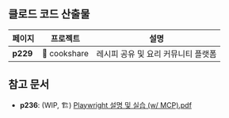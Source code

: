 ## 클로드 코드 산출물

| 페이지 | 프로젝트 | 설명 |
|--------|----------|------|
| **p229** | 📁 cookshare | 레시피 공유 및 요리 커뮤니티 플랫폼 |

## 참고 문서
- **p236**: (WIP, 🏗️) [Playwright 설명 및 실습 (w/ MCP).pdf](./here.pdf)

